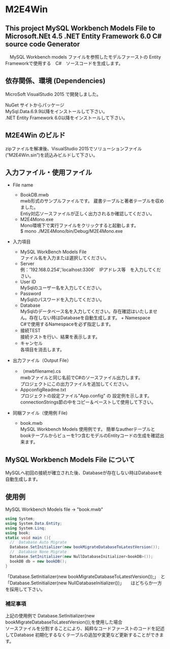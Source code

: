 # M2E4Win  
## This project MySQL Workbench Models File to Microsoft.NEt 4.5 .NET Entity Framework 6.0 C# source code Generator  

　MySQL Workbench models ファイルを参照したモデルファーストの
Entity Frameworkで使用する　C#　ソースコードを生成します。
## 依存関係、環境 (Dependencies)  
MicroSoft VisualStudio 2015 で開発しました。

NuGet サイトからパッケージ  
MySql.Data.6.9.9以降をインストールして下さい。  
.NET Entity Framework 6.0以降をインストールして下さい。  

## M2E4Win のビルド
zipファイルを解凍後、VisualStudio 2015でソリューションファイル(”M2E4Win.sin”)を読込みビルドして下さい。
  
## 入力ファイル・使用ファイル
+ File name  
  + BookDB.mwb  
  mwb形式のサンプルファイルです。
  蔵書テーブルと著者テーブルを収めました。  
  Entiy対応ソースファイルが正しく出力されるか確認してください。  
  + M2E4Mono.exe  
  Mono環境下で実行ファイルをクリックすると起動します。  
  $ mono ./M2E4Mono/bin/Debug/M2E4Mono.exe  
  
+ 入力項目  
  + MySQL WorkBench Models File  
  ファイル名を入力または選択してください。  
  + Server  
  例：’192.168.0.254','localhost:3306'　IPアドレス等　を入力してください。  
  + User ID  
  MySqlのユーザー名を入力してください。  
  + Password  
  MySqlのパスワードを入力してください。  
  + Database  
  MySqlのデータベース名を入力してください。存在確認はいたしません。存在しない時はDatabaseを自動生成します。 + Namespace  
  C#で使用するNamespaceを必ず指定します。 
  + 接続TEST  
  接続テストを行い、結果を表示します。
  + キャンセル  
  各項目を消去します。  
  
+ 出力ファイル（Output File）  
  + （mwbfilename).cs  
    mwbファイルと同じ名前でC#のソースファイル出力します。  
    プロジェクトにこの出力ファイルを追加してください。  
  + AppconfigReadme.txt  
    プロジェクトの設定ファイル"App.config" の 設定例を示します。  
    connectionStrings節の中をコピー＆ペーストして使用して下さい。  
  
+ 同梱ファイル（使用例 File)
  + book.mwb  
   MySQL Workbench Models 使用例です。
   簡単なautherテーブルとbookテーブルからビューを1つ含むモデルのEntityコードの生成を確認出来ます。  

## MySQL Workbench Models File について  
MySQLへ初回の接続が確立された後、Databaseが存在しない時はDatabaseを自動生成します。  
  
## 使用例
MySQL Workbench Models file -> "book.mwb"
```csharp  
using System;
using System.Data.Entity;
using System.Linq;
using book;
static void main (){
  //  Database Auto Migrate
  Database.SetInitializer(new bookMigrateDatabaseToLatestVersion());
  //  Database None Migrate
  Database.SetInitializer(new NullDatabaseInitializer<bookDB>());
  bookDB db = new bookDB();
}
```
  「Database.SetInitializer(new bookMigrateDatabaseToLatestVersion());」　と  
  「Database.SetInitializer(new NullDatabaseInitializer<bookDB>())」　　はどちらか一方を採用して下さい。  
  
### 補足事項  
  上記の使用例で Database.SetInitializer(new bookMigrateDatabaseToLatestVersion());を使用した場合  
ソースファイルを分割することにより、純粋なコードファーストのコードを記述してDatabase 初期化するなくテーブルの追加や変更など更新することができます。
